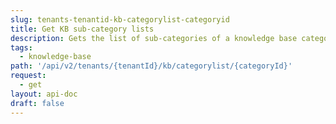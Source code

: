 ```yaml
---
slug: tenants-tenantid-kb-categorylist-categoryid
title: Get KB sub-category lists
description: Gets the list of sub-categories of a knowledge base category.
tags:
  - knowledge-base
path: '/api/v2/tenants/{tenantId}/kb/categorylist/{categoryId}'
request:
  - get
layout: api-doc
draft: false
---
```

